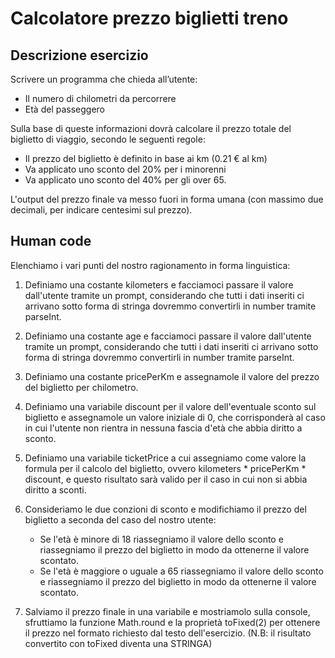 # Calcolatore prezzo biglietti treno

## Descrizione esercizio

Scrivere un programma che chieda all’utente:
- Il numero di chilometri da percorrere
- Età del passeggero

Sulla base di queste informazioni dovrà calcolare il prezzo totale del biglietto di viaggio, secondo le seguenti regole:
- Il prezzo del biglietto è definito in base ai km (0.21 € al km)
- Va applicato uno sconto del 20% per i minorenni
- Va applicato uno sconto del 40% per gli over 65.

L'output del prezzo finale va messo fuori in forma umana (con massimo due decimali, per indicare centesimi sul prezzo).

## Human code

Elenchiamo i vari punti del nostro ragionamento in forma linguistica:

1. Definiamo una costante kilometers e facciamoci passare il valore dall'utente tramite un prompt, considerando che tutti i dati inseriti ci arrivano sotto forma di stringa dovremmo convertirli in number tramite parseInt.

2. Definiamo una costante age e facciamoci passare il valore dall'utente tramite un prompt, considerando che tutti i dati inseriti ci arrivano sotto forma di stringa dovremmo convertirli in number tramite parseInt.

3. Definiamo una costante pricePerKm e assegnamole il valore del prezzo del biglietto per chilometro.

4. Definiamo una variabile discount per il valore dell'eventuale sconto sul biglietto e assegnamole un valore iniziale di 0, che corrisponderà al caso in cui l'utente non rientra in nessuna fascia d'età che abbia diritto a sconto.

5. Definiamo una variabile ticketPrice a cui assegniamo come valore la formula per il calcolo del biglietto, ovvero kilometers * pricePerKm * discount, e questo risultato sarà valido per il caso in cui non si abbia diritto a sconti.

6. Consideriamo le due conzioni di sconto e modifichiamo il prezzo del biglietto a seconda del caso del nostro utente: 
   - Se l'età è minore di 18 riassegniamo il valore dello sconto e riassegniamo il prezzo del biglietto in modo da ottenerne il valore scontato.
   - Se l'età è maggiore o uguale a 65 riassegniamo il valore dello sconto e riassegniamo il prezzo del biglietto in modo da ottenerne il valore scontato.

7. Salviamo il prezzo finale in una variabile e mostriamolo sulla console, sfruttiamo la funzione Math.round e la proprietà toFixed(2) per ottenere il prezzo nel formato richiesto dal testo dell'esercizio. (N.B: il risultato convertito con toFixed diventa una STRINGA)   
